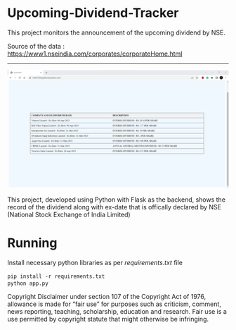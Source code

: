 # Upcoming-Dividend-Tracker
This project monitors the announcement of the upcoming dividend by NSE.

Source of the data : https://www1.nseindia.com/corporates/corporateHome.html

<hr/>

![image](Image.png)

This project, developed using Python with Flask as the backend, shows the record of the dividend along with ex-date that is offically declared by NSE (National Stock Exchange of India Limited)


# Running
Install necessary python libraries as per _requirements.txt_ file
```
pip install -r requirements.txt 
python app.py
```

Copyright Disclaimer under section 107 of the Copyright Act of 1976, allowance is made for “fair use” for purposes such as criticism, comment, news reporting, teaching, scholarship, education and research. Fair use is a use permitted by copyright statute that might otherwise be infringing.
